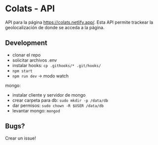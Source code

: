 # Colats - API

API para la página https://colats.netlify.app/. Esta API permite trackear la geolocalización de donde se acceda a la página.

## Development

- clonar el repo
- solicitar archivos .env
- instalar hooks: `cp .githooks/* .git/hooks/`
- `npm start`
- `npm run dev` -> modo watch

mongo:
- instalar cliente y servidor de mongo
- crear carpeta para db: `sudo mkdir -p /data/db`
- dar permisos: `sudo chown -R $USER /data/db`
- levantar mongo: `mongod`

## Bugs?

Crear un issue!
